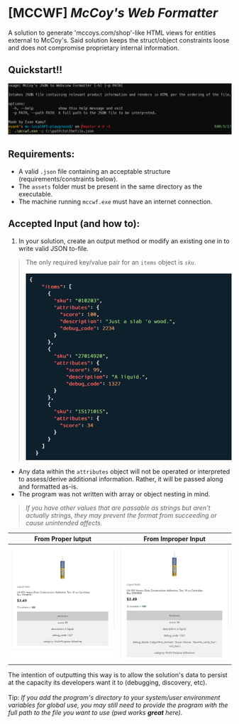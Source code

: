 # [MCCWF] *McCoy's Web Formatter*
A solution to generate 'mccoys.com/shop'-like HTML views for entities external to McCoy's. Said solution keeps the struct/object constraints loose and does not compromise proprietary internal information.

## Quickstart!!
![Easy how-to](readme_assets/quickstart.PNG)

## Requirements:
* A valid `.json` file containing an acceptable structure (requirements/constraints below).
* The `assets` folder must be present in the same directory as the executable.
* The machine running `mccwf.exe` must have an internet connection.

## Accepted Input (and how to):
1. In your solution, create an output method or modify an existing one in to write valid JSON to-file.
>The only required key/value pair for an `items` object is *`sku`*.\
\
 ![valid json structure image](readme_assets/example_struct.png)
* Any data within the `attributes` object will not be operated or interpreted to assess/derive additional information. Rather, it will be passed along and formatted as-is.
* The program was not written with array or object nesting in mind.
> *If you have other values that are passable as strings but aren't actually strings, they may prevent the format from succeeding or cause unintended affects.*

| From Proper Iutput | From Improper Input |
| ----------- | ----------- |
| ![expected output for a product](readme_assets/formatted_product_card.PNG) | ![improper output for a product](readme_assets/improperly_formatted_product_card.PNG) |
  
The intention of outputting this way is to allow the solution's data to persist at the capacity its developers want it to (debugging, discovery, etc).\
\
Tip: *If you add the program's directory to your system/user environment variables for global use, you may still need to provide the program with the full path to the file you want to use (pwd works **great** here).*

